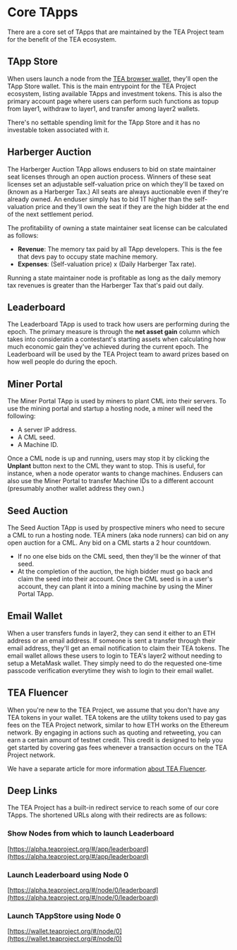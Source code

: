 # Core TApps
There are a core set of TApps that are maintained by the TEA Project team for the benefit of the TEA ecosystem. 

## TApp Store
When users launch a node from the [TEA browser wallet](https://wallet.teaproject.org), they'll open the TApp Store wallet. This is the main entrypoint for the TEA Project ecosystem, listing available TApps and investment tokens. This is also the primary account page where users can perform such functions as topup from layer1, withdraw to layer1, and transfer among layer2 wallets. 

There's no settable spending limit for the TApp Store and it has no investable token associated with it.

## Harberger Auction
The Harberger Auction TApp allows endusers to bid on state maintainer seat licenses through an open auction process. Winners of these seat licenses set an adjustable self-valuation price on which they'll be taxed on (known as a Harberger Tax.) All seats are always auctionable even if they're already owned. An enduser simply has to bid 1T higher than the self-valuation price and they'll own the seat if they are the high bidder at the end of the next settlement period.

The profitability of owning a state maintainer seat license can be calculated as follows:

- **Revenue**: The memory tax paid by all TApp developers. This is the fee that devs pay to occupy state machine memory.
- **Expenses**: (Self-valuation price)  x (Daily Harberger Tax rate). 

Running a state maintainer node is profitable as long as the daily memory tax revenues is greater than the Harberger Tax that's paid out daily.

## Leaderboard
The Leaderboard TApp is used to track how users are performing during the epoch. The primary measure is through the **net asset gain** column which takes into consideratin a contestant's starting assets when calculating how much economic gain they've achieved during the current epoch. The Leaderboard will be used by the TEA Project team to award prizes based on how well people do during the epoch.

## Miner Portal
The Miner Portal TApp is used by miners to plant CML into their servers. To use the mining portal and startup a hosting node, a miner will need the following:

- A server IP address.
- A CML seed.
- A Machine ID.

Once a CML node is up and running, users may stop it by clicking the **Unplant** button next to the CML they want to stop. This is useful, for instance, when a node operator wants to change machines. Endusers can also use the Miner Portal to transfer Machine IDs to a different account (presumably another wallet address they own.)

## Seed Auction
The Seed Auction TApp is used by prospective miners who need to secure a CML to run a hosting node. TEA miners (aka node runners) can bid on any open auction for a CML. Any bid on a CML starts a 2 hour countdown.

- If no one else bids on the CML seed, then they'll be the winner of that seed.
- At the completion of the auction, the high bidder must go back and claim the seed into their account.
Once the CML seed is in a user's account, they can plant it into a mining machine by using the Miner Portal TApp.

## Email Wallet
When a user transfers funds in layer2, they can send it either to an ETH address or an email address. If someone is sent a transfer through their email address, they'll get an email notification to claim their TEA tokens. The email wallet allows these users to login to TEA's layer2 without needing to setup a MetaMask wallet. They simply need to do the requested one-time passcode verification everytime they wish to login to their email wallet.

## TEA Fluencer
When you're new to the TEA Project, we assume that you don't have any TEA tokens in your wallet. TEA tokens are the utility tokens used to pay gas fees on the TEA Project network, similar to how ETH works on the Ethereum network. By engaging in actions such as quoting and retweeting, you can earn a certain amount of testnet credit. This credit is designed to help you get started by covering gas fees whenever a transaction occurs on the TEA Project network.

We have a separate article for more information [about TEA Fluencer](TEAfluencer.md).

## Deep Links
The TEA Project has a built-in redirect service to reach some of our core TApps. The shortened URLs along with their redirects are as follows:

### Show Nodes from which to launch Leaderboard
[https://alpha.teaproject.org/#/app/leaderboard](https://alpha.teaproject.org/#/app/leaderboard)

### Launch Leaderboard using Node 0
[https://alpha.teaproject.org/#/node/0/leaderboard](https://alpha.teaproject.org/#/node/0/leaderboard)

### Launch TAppStore using Node 0
[https://wallet.teaproject.org/#/node/0](https://wallet.teaproject.org/#/node/0)